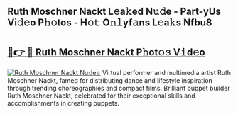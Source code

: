 ## Ruth Moschner Nackt L𝚎a𝚔ed N𝚞𝚍e - Part-yUs Vi𝚍𝚎o P𝚑𝚘tos - H𝚘𝚝 O𝚗𝚕yf𝚊ns L𝚎a𝚔s Nfbu8

# <h2><a href="http://kfenf7.oniu.top/?m=Ruth+Moschner+Nackt">🔗👉 🔴 Ruth Moschner Nackt P𝚑ot𝚘𝚜 V𝚒d𝚎o</a></h2>

[![Ruth Moschner Nackt Nu𝚍e𝚜](https://i.imgur.com/0qMVB7G.gif)](http://kfenf7.oniu.top/?m=Ruth+Moschner+Nackt)
Virtual performer and multimedia artist Ruth Moschner Nackt, famed for distributing dance and lifestyle inspiration through trending choreographies and compact films. Brilliant puppet builder Ruth Moschner Nackt, celebrated for their exceptional skills and accomplishments in creating puppets.  

